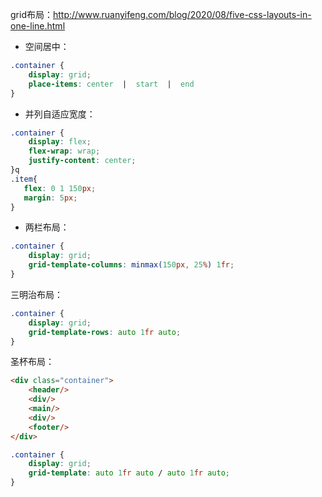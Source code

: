 grid布局：http://www.ruanyifeng.com/blog/2020/08/five-css-layouts-in-one-line.html

+ 空间居中：
``` css
.container {
    display: grid;
    place-items: center  |  start  |  end
} 
```

+ 并列自适应宽度：
```css
.container {
    display: flex;
    flex-wrap: wrap;
    justify-content: center;
}q
.item{
   flex: 0 1 150px;
   margin: 5px;
}
```

+ 两栏布局：
``` css
.container {
    display: grid;
    grid-template-columns: minmax(150px, 25%) 1fr;
}
```

三明治布局：
``` css
.container {
    display: grid;
    grid-template-rows: auto 1fr auto;
}
```

圣杯布局：
``` html
<div class="container">
    <header/>
    <div/>
    <main/>
    <div/>
    <footer/>
</div>
```
``` css
.container {
    display: grid;
    grid-template: auto 1fr auto / auto 1fr auto;
}
```